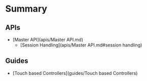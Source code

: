 # Summary


## APIs
  * [Master API](apis/Master API.md)
    * [Session Handling](apis/Master API.md#session handling)
## Guides
* [Touch based Controllers](guides/Touch based Controllers)



